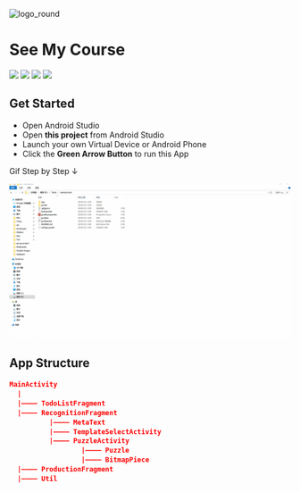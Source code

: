 ![logo_round](https://user-images.githubusercontent.com/10103993/48885438-503abd80-ee63-11e8-9ad1-eba0865269b0.png) 



# See My Course

![](https://img.shields.io/badge/CropImage-2.7.%2B-brightgreen.svg?style=flat-square) ![](https://img.shields.io/badge/ButterKnife-9.0.0--rc1-brightgreen.svg?style=flat-square) ![](https://img.shields.io/badge/ML%20Kit-18.0.1-brightgreen.svg?style=flat-square) ![](https://img.shields.io/badge/Firebase-16.0.6-brightgreen.svg?style=flat-square) 



## Get Started

- Open Android Studio
- Open **this project** from Android Studio
- Launch your own Virtual Device or Android Phone
- Click the **Green Arrow Button** to run this App

Gif Step by Step ↓

![](readme.gif)





## App Structure

```json
MainActivity
  |
  |———— TodoListFragment
  |———— RecognitionFragment
          |———— MetaText
          |———— TemplateSelectActivity
          |———— PuzzleActivity
                  |———— Puzzle
		          |———— BitmapPiece
  |———— ProductionFragment
  |———— Util
```



